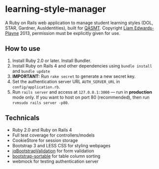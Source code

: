 learning-style-manager
======================

A Ruby on Rails web application to manage student learning styles (DOL, STAR, Gardner, AusIdentities), built for [QASMT](http://qasmt.eq.edu.au). Copyright [Liam Edwards-Playne](http://liamz.co) 2013, permission must be explicitly given for use.

## How to use
 1. Install Ruby 2.0 or later. Install Bundler.
 2. Install Ruby on Rails 4 and other dependencies using `bundle install` and `bundle update`
 3. **IMPORTANT:** Run `rake secret` to generate a new secret key.
 4. Set the authentication server URL `AUTH_SERVER_URL` in `config/application.rb`.
 5. Run `rails server` and access at `127.0.0.1:3000` — run in **production** mode only. If you want to host on port 80 (recommended), then run `rvmsudo rails server -p80`.

## Technicals
 - Ruby 2.0 and Ruby on Rails 4
 - Full test coverage for controllers/models
 - CookieStore for session storage
 - Bootstrap 3 and LESS CSS for styling webpages
 - [jqBootstrapValidation](http://reactiveraven.github.io/jqBootstrapValidation/) for form validation
 - [bootstrap-sortable](https://github.com/drvic10k/bootstrap-sortable) for table column sorting
 - webmock for testing authentication server
